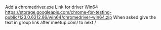 Add a chromedriver.exe
Link for driver Win64 https://storage.googleapis.com/chrome-for-testing-public/123.0.6312.86/win64/chromedriver-win64.zip
When asked give the text in group link after meetup.com/ to next / 
